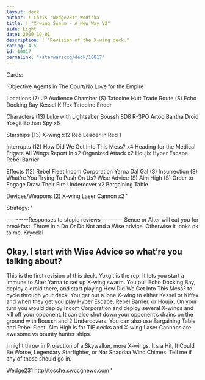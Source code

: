 ```yaml
---
layout: deck
author: ! Chris "Wedge231" Wodicka
title: ! "X-wing Swarm - A New Way V2"
side: Light
date: 2000-10-01
description: ! "Revision of the X-wing deck."
rating: 4.5
id: 10817
permalink: "/starwarsccg/deck/10817"
---
```

Cards: 

'Objective Agents in The Court/No Love for the Empire

Locations (7)
JP Audience Chamber (S)
Tatooine Hutt Trade Route (S)
Echo Docking Bay
Kessel
Kiffex
Tatooine
Endor

Characters (13)
Luke with Lightsaber
Boussh
8D8
R-3PO
Artoo
Bantha Droid
Yoxgit
Bothan Spy x6

Starships (13)
X-wing x12
Red Leader in Red 1

Interrupts (12)
How Did We Get Into This Mess? x4
Heading for the Medical Frigate
All Wings Report In x2
Organized Attack x2
Houjix
Hyper Escape
Rebel Barrier

Effects (12)
Rebel Fleet
Incom Corporation
Yarna Dal Gal (S)
Insurrection (S)
What&#8217;re You Trying To Push On Us?
Wise Advice (S)
Aim High (S)
Order to Engage
Draw Their Fire
Undercover x2
Bargaining Table

Devices/Weapons (2)
X-wing Laser Cannon x2	'

Strategy: '

---------Responses to stupid reviews---------
Sence or Alter will eat you for breakfast. Throw in a Do Or Do Not and a Wise advice. Otherwise it looks ok to me.
  Krycek1

Okay, I start with Wise Advice so what’re you talking about?
-----------------------------------------------------------
This is the first revision of this deck. Yoxgit is the rep. It lets you start a immune to Alter Yarna to set up X-wing swarm. You pull Echo Docking Bay, deploy a droid there, and start playing How Did We Get Into This Mess? to cycle through your deck. You get out a lone X-wing to either Kessel or Kiffex and when they get you play Hyper Escape, Rebel Barrier, or Houjix. On your turn you would deploy Incom Corporation and deploy several X-wings and kill off your opponent. It can also shut down your opponent’s drains on the ground with Boussh and 2 Undercovers. You can also use Bargaining Table and Rebel Fleet. Aim High is for TIE decks and X-wing Laser Cannons are awesome vs bounty hunter ships.

I might throw in Projection of a Skywalker, more X-wings, It’s a Hit, It Could Be Worse, Legendary Starfighter, or Nar Shaddaa Wind Chimes. Tell me if any of these should go in.

Wedge231
http//tosche.swccgnews.com	 '

